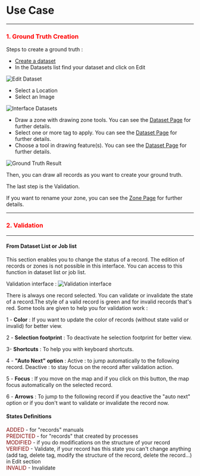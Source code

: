 # Use Case

-----------------

### <span style="color:red">1. Ground Truth Creation</span>

Steps to create a ground truth :

- [Create a dataset](dataset.md "Dataset Page")
- In the Datasets list find your dataset and click on Edit

![Edit Dataset](/images/web_ui/usecase_dataset_edit.png)

- Select a Location
- Select an Image

![Interface Datasets](/images/web_ui/usecase_dataset.png)

- Draw a zone with drawing zone tools. You can see the [Dataset Page](dataset.md "Dataset Page") for further details.
- Select one or more tag to apply. You can see the [Dataset Page](dataset.md "Dataset Page") for further details.
- Choose a tool in drawing feature(s). You can see the [Dataset Page](dataset.md "Dataset Page") for further details.

![Ground Truth Result](/images/web_ui/usecase1.png)

Then, you can draw all records as you want to create your ground truth.

The last step is the Validation.

If you want to rename your zone, you can see the [Zone Page](zone.md "Zone Page") for further details.

-----------------

### <span style="color:red">2. Validation</span>

-----------------

#### From Dataset List or Job list

This section enables you to change the status of a record. The edition of records or zones is not possible in this interface. You can access to this function in dataset list or job list.

Validation interface :
![Validation interface](/images/web_ui/validation_interface.png)

There is always one record selected. You can validate or invalidate the state of a record.The style of a valid record is green and for invalid records that's red. Some tools are given to help you for validation work :

1 - **Color** :
If you want to update the color of records (without state valid or invalid) for better view.

2 - **Selection footprint** :
To deactivate he selection footprint for better view.

3- **Shortcuts** :
To help you with keyboard shortcuts.

4 - **"Auto Next" option** :
Active : to jump automatically to the following record.
Deactive : to stay focus on the record after validation action.

5 - **Focus** :
If you move on the map and if you click on this button, the map focus automatically on the selected record.

6 - **Arrows** :
To jump to the following record if you deactive the "auto next" option or if you don't want to validate or invalidate the record now.


#### States Definitions

<span style="color:#800000">ADDED</span> - for "records" manuals<br/>
<span style="color:#800000">PREDICTED</span> - for "records" that created by processes<br/>
<span style="color:#800000">MODIFIED</span> - if you do modifications on the structure of your record <br/>
<span style="color:#800000">VERIFIED</span> - Validate, if your record has this state you can't change anything (add tag, delete tag, modify the structure of the record, delete the record...) in Edit section<br/>
<span style="color:#800000">INVALID</span> - Invalidate<br/>